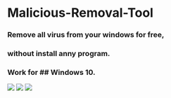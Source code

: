 # Malicious-Removal-Tool
### Remove all virus from your windows for free,
### without install anny program.
### Work for ## Windows 10.
![](images/Capture1.PNG)
![](images/Capture2.PNG)
![](images/Capture3.PNG)
